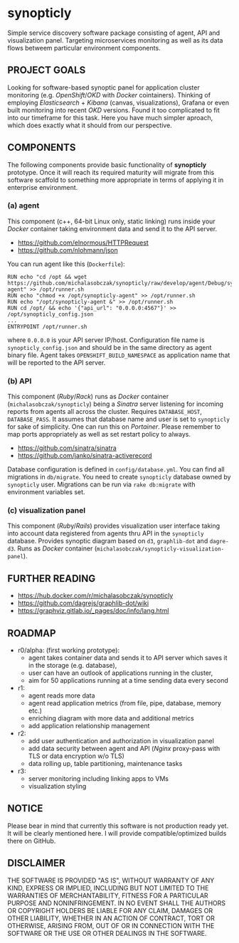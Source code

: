 # synopticly

Simple service discovery software package consisting of agent, API and visualization panel. Targeting microservices monitoring as well as its data flows betweem particular environment components.

## PROJECT GOALS
Looking for software-based synoptic panel for application cluster monitoring (e.g. *OpenShift*/*OKD* with *Docker* cointainers). Thinking of employing *Elasticsearch* + *Kibana* (canvas, visualizations), Grafana or even built monitoring into recent *OKD* versions. Found it too complicated to fit into our timeframe for this task. Here you have much simpler aproach, which does exactly what it should from our perspective.

## COMPONENTS

The following components provide basic functionality of **synopticly** prototype. Once it will reach its required maturity will migrate from this software scaffold to something more appropriate in terms of applying it in enterprise environment.

### (a) agent
This component (c++, 64-bit Linux only, static linking) runs inside your *Docker* container taking environment data and send it to the API server.
- https://github.com/elnormous/HTTPRequest
- https://github.com/nlohmann/json

You can run agent like this (`Dockerfile`):
```
RUN echo "cd /opt && wget https://github.com/michalasobczak/synopticly/raw/develop/agent/Debug/synopticly-agent" >> /opt/runner.sh
RUN echo "chmod +x /opt/synopticly-agent" >> /opt/runner.sh
RUN echo "/opt/synopticly-agent &" >> /opt/runner.sh
RUN cd /opt/ && echo '{"api_url": "0.0.0.0:4567"}' >> /opt/synopticly_config.json
...
ENTRYPOINT /opt/runner.sh
```
where `0.0.0.0` is your API server IP/host. Configuration file name is `synopticly_config.json` and should be in the same directory as agent binary file. Agent takes `OPENSHIFT_BUILD_NAMESPACE` as application name that will be reported to the API server. 

### (b) API
This component (*Ruby*/*Rack*) runs as *Docker* container (`michalasobczak/synopticly`) being a *Sinatra* server listening for incoming reports from agents all across the cluster. Requires `DATABASE_HOST`, `DATABASE_PASS`. It assumes that database name and user is set to `synopticly` for sake of simplicity. One can run this on *Portainer*. Please remember to map ports appropriately as well as set restart policy to always.

- https://github.com/sinatra/sinatra
- https://github.com/janko/sinatra-activerecord

Database configuration is defined in `config/database.yml`. You can find all migrations in `db/migrate`. You need to create `synopticly` database owned by `synopticly` user. Migrations can be run via `rake db:migrate` with environment variables set.

### (c) visualization panel
This component (*Rub*y/*Rails*) provides visualization user interface taking into account data registered from agents thru API in the `synopticly` database. Provides synoptic diagram based on `d3`, `graphlib-dot` and `dagre-d3`. Runs as *Docker* container (`michalasobczak/synopticly-visualization-panel`).

## FURTHER READING
- https://hub.docker.com/r/michalasobczak/synopticly
- https://github.com/dagrejs/graphlib-dot/wiki
- https://graphviz.gitlab.io/_pages/doc/info/lang.html

## ROADMAP

- r0/alpha: (first working prototype): 
  - agent takes container data and sends it to API server which saves it in the storage (e.g. database), 
  - user can have an outlook of applications running in the cluster, 
  - aim for 50 applications running at a time sending data every second
- r1:
  - agent reads more data
  - agent read application metrics (from file, pipe, database, memory etc.)
  - enriching diagram with more data and additional metrics
  - add application relationship management
- r2: 
  - add user authentication and authorization in visualization panel
  - add data security between agent and API (*Nginx* proxy-pass with TLS or data encryption w/o TLS)
  - data rolling up, table partitioning, maintenance tasks
- r3: 
  - server monitoring including linking apps to VMs
  - visualization styling

## NOTICE
Please bear in mind that currently this software is not production ready yet. It will be clearly mentioned here. I will provide compatible/optimized builds there on GitHub.

## DISCLAIMER
THE SOFTWARE IS PROVIDED "AS IS", WITHOUT WARRANTY OF ANY KIND, EXPRESS OR IMPLIED, INCLUDING BUT NOT LIMITED TO THE WARRANTIES OF MERCHANTABILITY, FITNESS FOR A PARTICULAR PURPOSE AND NONINFRINGEMENT. IN NO EVENT SHALL THE AUTHORS OR COPYRIGHT HOLDERS BE LIABLE FOR ANY CLAIM, DAMAGES OR OTHER LIABILITY, WHETHER IN AN ACTION OF CONTRACT, TORT OR OTHERWISE, ARISING FROM, OUT OF OR IN CONNECTION WITH THE SOFTWARE OR THE USE OR OTHER DEALINGS IN THE SOFTWARE.
